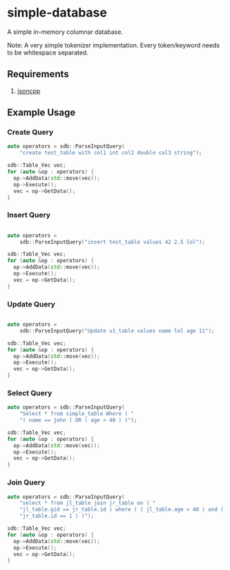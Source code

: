 # simple-database

A simple in-memory columnar database.

Note: A very simple tokenizer implementation. Every token/keyword needs to be whitespace separated.

## Requirements
1. [jsoncpp](https://github.com/open-source-parsers/jsoncpp)

## Example Usage

### Create Query

```cpp
auto operators = sdb::ParseInputQuery(
    "create test_table with col1 int col2 double col3 string");

sdb::Table_Vec vec;
for (auto &op : operators) {
  op->AddData(std::move(vec));
  op->Execute();
  vec = op->GetData();
}
```

### Insert Query

```cpp

auto operators =
    sdb::ParseInputQuery("insert test_table values 42 2.5 lol");

sdb::Table_Vec vec;
for (auto &op : operators) {
  op->AddData(std::move(vec));
  op->Execute();
  vec = op->GetData();
}
```

### Update Query

```cpp

auto operators =
    sdb::ParseInputQuery("Update u1_table values name lol age 11");

sdb::Table_Vec vec;
for (auto &op : operators) {
  op->AddData(std::move(vec));
  op->Execute();
  vec = op->GetData();
}
```

### Select Query

```cpp
auto operators = sdb::ParseInputQuery(
    "Select * from simple_table Where ( "
    "( name == john ) OR ( age > 40 ) )");

sdb::Table_Vec vec;
for (auto &op : operators) {
  op->AddData(std::move(vec));
  op->Execute();
  vec = op->GetData();
}
```

### Join Query

```cpp
auto operators = sdb::ParseInputQuery(
    "select * from jl_table join jr_table on ( "
    "jl_table.gid == jr_table.id ) where ( ( jl_table.age > 40 ) and ( "
    "jr_table.id == 1 ) )");

sdb::Table_Vec vec;
for (auto &op : operators) {
  op->AddData(std::move(vec));
  op->Execute();
  vec = op->GetData();
}
```

